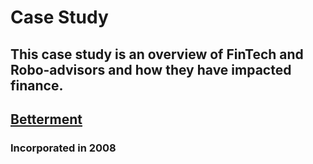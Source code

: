 # Case Study 
## This case study is an overview of FinTech and Robo-advisors and how they have impacted finance. 
## [Betterment](https://www.betterment.com/category/robo-advisor/)
### Incorporated in 2008 



